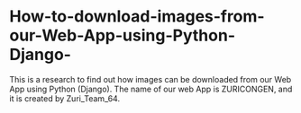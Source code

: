 # How-to-download-images-from-our-Web-App-using-Python-Django-
This is a research to find out how images can be downloaded from our Web App using Python (Django). The name of our web App is ZURICONGEN, and it is created by Zuri_Team_64.
